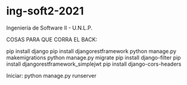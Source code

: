 # ing-soft2-2021
 Ingeniería de Software II - U.N.L.P.


COSAS PARA QUE CORRA EL BACK: 

pip install django
pip install djangorestframework
python manage.py makemigrations
python manage.py migrate
pip install django-filter
pip install djangorestframework_simplejwt
pip install django-cors-headers


Iniciar:  python manage.py runserver
